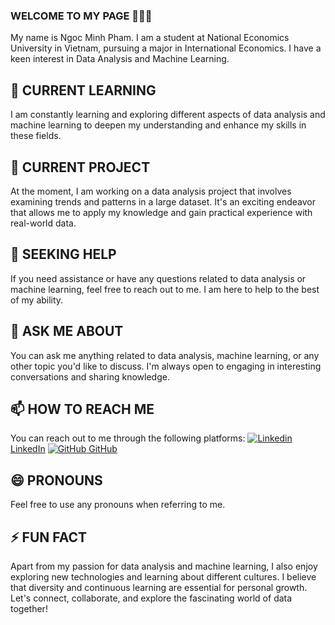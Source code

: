 ### WELCOME TO MY PAGE 👋👋👋
My name is Ngoc Minh Pham. I am a student at National Economics University in Vietnam, pursuing a major in International Economics. I have a keen interest in Data Analysis and Machine Learning.
## 🌱 CURRENT LEARNING
I am constantly learning and exploring different aspects of data analysis and machine learning to deepen my understanding and enhance my skills in these fields.
## 🔭 CURRENT PROJECT
At the moment, I am working on a data analysis project that involves examining trends and patterns in a large dataset. It's an exciting endeavor that allows me to apply my knowledge and gain practical experience with real-world data.
## 🤔 SEEKING HELP
If you need assistance or have any questions related to data analysis or machine learning, feel free to reach out to me. I am here to help to the best of my ability.
## 💬 ASK ME ABOUT
You can ask me anything related to data analysis, machine learning, or any other topic you'd like to discuss. I'm always open to engaging in interesting conversations and sharing knowledge.
## 📫 HOW TO REACH ME
You can reach out to me through the following platforms:
[![Linkedin](https://i.stack.imgur.com/gVE0j.png) LinkedIn](https://www.linkedin.com/in/phamngocminh2001/) [![GitHub](https://i.stack.imgur.com/tskMh.png) GitHub](https://github.com/ngocminh01/)  
## 😄 PRONOUNS
Feel free to use any pronouns when referring to me.
## ⚡ FUN FACT
Apart from my passion for data analysis and machine learning, I also enjoy exploring new technologies and learning about different cultures. I believe that diversity and continuous learning are essential for personal growth.
Let's connect, collaborate, and explore the fascinating world of data together!
